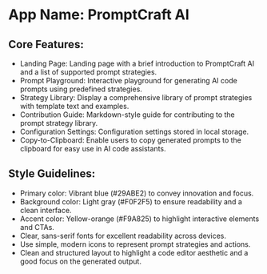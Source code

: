 # **App Name**: PromptCraft AI

## Core Features:

- Landing Page: Landing page with a brief introduction to PromptCraft AI and a list of supported prompt strategies.
- Prompt Playground: Interactive playground for generating AI code prompts using predefined strategies.
- Strategy Library: Display a comprehensive library of prompt strategies with template text and examples.
- Contribution Guide: Markdown-style guide for contributing to the prompt strategy library.
- Configuration Settings: Configuration settings stored in local storage.
- Copy-to-Clipboard: Enable users to copy generated prompts to the clipboard for easy use in AI code assistants.

## Style Guidelines:

- Primary color: Vibrant blue (#29ABE2) to convey innovation and focus.
- Background color: Light gray (#F0F2F5) to ensure readability and a clean interface.
- Accent color: Yellow-orange (#F9A825) to highlight interactive elements and CTAs.
- Clear, sans-serif fonts for excellent readability across devices.
- Use simple, modern icons to represent prompt strategies and actions.
- Clean and structured layout to highlight a code editor aesthetic and a good focus on the generated output.